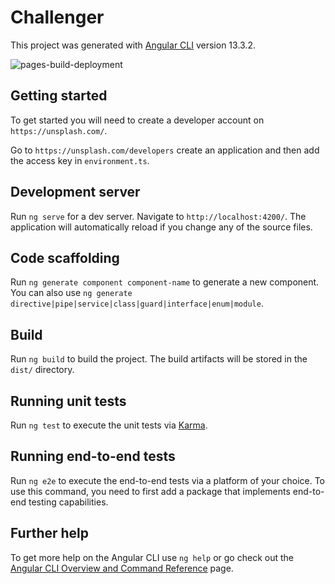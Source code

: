 # Challenger

This project was generated with [Angular CLI](https://github.com/angular/angular-cli) version 13.3.2.

![pages-build-deployment](https://github.com/redstor/challenger/actions/workflows/pages/pages-build-deployment/badge.svg)

## Getting started

To get started you will need to create a developer account on `https://unsplash.com/`. 

Go to `https://unsplash.com/developers` create an application and then add the access key in `environment.ts`. 

## Development server

Run `ng serve` for a dev server. Navigate to `http://localhost:4200/`. The application will automatically reload if you change any of the source files.

## Code scaffolding

Run `ng generate component component-name` to generate a new component. You can also use `ng generate directive|pipe|service|class|guard|interface|enum|module`.

## Build

Run `ng build` to build the project. The build artifacts will be stored in the `dist/` directory.

## Running unit tests

Run `ng test` to execute the unit tests via [Karma](https://karma-runner.github.io).

## Running end-to-end tests

Run `ng e2e` to execute the end-to-end tests via a platform of your choice. To use this command, you need to first add a package that implements end-to-end testing capabilities.

## Further help

To get more help on the Angular CLI use `ng help` or go check out the [Angular CLI Overview and Command Reference](https://angular.io/cli) page.
